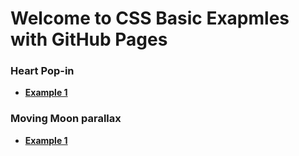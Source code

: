 # Welcome to CSS Basic Exapmles with GitHub Pages

### Heart Pop-in

 - [**Example 1**](https://siddharthasharma04.github.io/css_basics/example_1.html)
    
### Moving Moon parallax
 - [**Example 1**](https://siddharthasharma04.github.io/css_basics/example_2.html)
